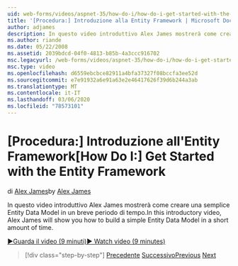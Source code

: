 ```yaml
---
uid: web-forms/videos/aspnet-35/how-do-i/how-do-i-get-started-with-the-entity-framework
title: '[Procedura:] Introduzione alla Entity Framework | Microsoft Docs'
author: adjames
description: In questo video introduttivo Alex James mostrerà come creare una semplice Entity Data Model in un breve periodo di tempo.
ms.author: riande
ms.date: 05/22/2008
ms.assetid: 2039bdcd-04f0-4813-b85b-4a3ccc916702
msc.legacyurl: /web-forms/videos/aspnet-35/how-do-i/how-do-i-get-started-with-the-entity-framework
msc.type: video
ms.openlocfilehash: d6559ebcbce82911a4bfa37327f08bccfa3ee52d
ms.sourcegitcommit: e7e91932a6e91a63e2e46417626f39d6b244a3ab
ms.translationtype: MT
ms.contentlocale: it-IT
ms.lasthandoff: 03/06/2020
ms.locfileid: "78573101"
---
```

# <a name="how-do-i-get-started-with-the-entity-framework"></a><span data-ttu-id="8c79a-103">[Procedura:] Introduzione all'Entity Framework</span><span class="sxs-lookup"><span data-stu-id="8c79a-103">[How Do I:] Get Started with the Entity Framework</span></span>

<span data-ttu-id="8c79a-104">di [Alex James](https://github.com/adjames)</span><span class="sxs-lookup"><span data-stu-id="8c79a-104">by [Alex James](https://github.com/adjames)</span></span>

<span data-ttu-id="8c79a-105">In questo video introduttivo Alex James mostrerà come creare una semplice Entity Data Model in un breve periodo di tempo.</span><span class="sxs-lookup"><span data-stu-id="8c79a-105">In this introductory video, Alex James will show you how to build a simple Entity Data Model in a short amount of time.</span></span>

[<span data-ttu-id="8c79a-106">&#9654;Guarda il video (9 minuti)</span><span class="sxs-lookup"><span data-stu-id="8c79a-106">&#9654; Watch video (9 minutes)</span></span>](https://channel9.msdn.com/Blogs/ASP-NET-Site-Videos/how-do-i-get-started-with-the-entity-framework)

> [!div class="step-by-step"]
> <span data-ttu-id="8c79a-107">[Precedente](how-do-i-converting-a-net-20-windows-forms-application-to-net-35.md)
> [Successivo](how-do-i-use-the-new-entity-data-source.md)</span><span class="sxs-lookup"><span data-stu-id="8c79a-107">[Previous](how-do-i-converting-a-net-20-windows-forms-application-to-net-35.md)
[Next](how-do-i-use-the-new-entity-data-source.md)</span></span>
